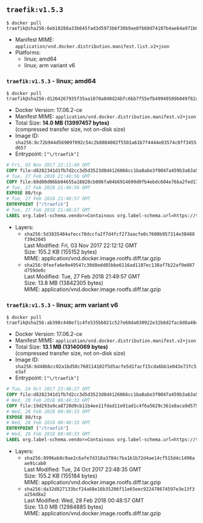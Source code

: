 ## `traefik:v1.5.3`

```console
$ docker pull traefik@sha256:6eb10288a33b645fad3d5973b6f30b9ae8fb60d74107b4ae64a971b09336eaef
```

-	Manifest MIME: `application/vnd.docker.distribution.manifest.list.v2+json`
-	Platforms:
	-	linux; amd64
	-	linux; arm variant v6

### `traefik:v1.5.3` - linux; amd64

```console
$ docker pull traefik@sha256:d1264267935f35aa1070a840d24bfc6bb7f55efb49949589b049f82a4c5967f4
```

-	Docker Version: 17.06.2-ce
-	Manifest MIME: `application/vnd.docker.distribution.manifest.v2+json`
-	Total Size: **14.0 MB (13997457 bytes)**  
	(compressed transfer size, not on-disk size)
-	Image ID: `sha256:8c72b944d56909f092c54c2b0804002f5501a61b7f4444e03574c0ff3455d657`
-	Entrypoint: `["\/traefik"]`

```dockerfile
# Fri, 03 Nov 2017 22:11:40 GMT
COPY file:d8282341d1fb7d2cc3d5d3523d0d4126066cc1ba8abe3f0047a459b3a63a5653 in /etc/ssl/certs/ 
# Tue, 27 Feb 2018 21:48:56 GMT
COPY file:68d00d06bb04655a18820cb006fa04b6914699d0fb4ebdc604e76ba2fed172ef in / 
# Tue, 27 Feb 2018 21:48:56 GMT
EXPOSE 80/tcp
# Tue, 27 Feb 2018 21:48:57 GMT
ENTRYPOINT ["/traefik"]
# Tue, 27 Feb 2018 21:48:57 GMT
LABEL org.label-schema.vendor=Containous org.label-schema.url=https://traefik.io org.label-schema.name=Traefik org.label-schema.description=A modern reverse-proxy org.label-schema.version=v1.5.3 org.label-schema.docker.schema-version=1.0
```

-	Layers:
	-	`sha256:5d3835484afecc78dccfa2f7d4fcf273aacfe0c7600b957314e38488f3942045`  
		Last Modified: Fri, 03 Nov 2017 22:12:12 GMT  
		Size: 155.2 KB (155152 bytes)  
		MIME: application/vnd.docker.image.rootfs.diff.tar.gzip
	-	`sha256:0feefa6e9e49547c30d8edd85bbe6116ad1107ec138af7b22af9e087d759de0c`  
		Last Modified: Tue, 27 Feb 2018 21:49:57 GMT  
		Size: 13.8 MB (13842305 bytes)  
		MIME: application/vnd.docker.image.rootfs.diff.tar.gzip

### `traefik:v1.5.3` - linux; arm variant v6

```console
$ docker pull traefik@sha256:ab398c448e71c4fe535bb021c527e60da030922e32b6d2fac8d8a48405b0509c
```

-	Docker Version: 17.06.2-ce
-	Manifest MIME: `application/vnd.docker.distribution.manifest.v2+json`
-	Total Size: **13.1 MB (13140069 bytes)**  
	(compressed transfer size, not on-disk size)
-	Image ID: `sha256:6d48bbcc02a1bd50c760114102f5d5acfe5d1facf15cda6bb1e043e73fc5e3af`
-	Entrypoint: `["\/traefik"]`

```dockerfile
# Tue, 24 Oct 2017 23:48:27 GMT
COPY file:d8282341d1fb7d2cc3d5d3523d0d4126066cc1ba8abe3f0047a459b3a63a5653 in /etc/ssl/certs/ 
# Wed, 28 Feb 2018 00:48:33 GMT
COPY file:19d293a9ca8720d9cb11b4ee11fdad11e91ad1c4f6a5629c361e8aca9d575636 in / 
# Wed, 28 Feb 2018 00:48:33 GMT
EXPOSE 80/tcp
# Wed, 28 Feb 2018 00:48:33 GMT
ENTRYPOINT ["/traefik"]
# Wed, 28 Feb 2018 00:48:33 GMT
LABEL org.label-schema.vendor=Containous org.label-schema.url=https://traefik.io org.label-schema.name=Traefik org.label-schema.description=A modern reverse-proxy org.label-schema.version=v1.5.3 org.label-schema.docker.schema-version=1.0
```

-	Layers:
	-	`sha256:8996ab8c9ae2c6afe7d318a3784c7ba1b1b72d4ae14cf515d4c1490aae91cab0`  
		Last Modified: Tue, 24 Oct 2017 23:48:35 GMT  
		Size: 155.2 KB (155184 bytes)  
		MIME: application/vnd.docker.image.rootfs.diff.tar.gzip
	-	`sha256:da32d827133bcf24a68e16b35206f11e65eec922478674597e3e13f3a254d8a2`  
		Last Modified: Wed, 28 Feb 2018 00:48:57 GMT  
		Size: 13.0 MB (12984885 bytes)  
		MIME: application/vnd.docker.image.rootfs.diff.tar.gzip

